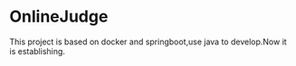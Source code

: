 # OnlineJudge
This project is based on docker and springboot,use java to develop.Now it is establishing.
